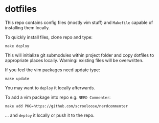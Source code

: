 # dotfiles

This repo contains config files (mostly vim stuff) and `Makefile` capable of
installing them locally.

To quickly install files, clone repo and type:

```shell
make deploy
```

This will initialize git submodules within project folder and copy dotfiles to
appropriate places locally. Warning: existing files will be overwritten.


If you feel the vim packages need update type:

```shell
make update
```

You may want to `deploy` it locally afterwards.

To add a vim package into repo e.g. `NERD Commenter`:

```shell
make add PKG=https://github.com/scrooloose/nerdcommenter
```

... and `deploy` it locally or push it to the repo.

